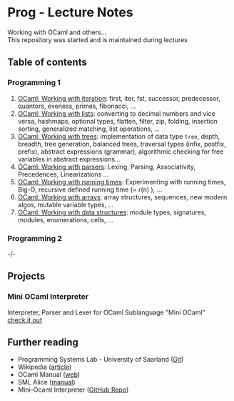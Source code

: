 # Prog - Lecture Notes
Working with OCaml and others...  
This repository was started and is maintained during lectures
## Table of contents
### Programming 1
1. [OCaml: Working with iteration](https://github.com/david-prv/ocaml/blob/main/working-with-iteration.ml): first, iter, fst, successor, predecessor, quantors, eveness, primes, fibonacci, ...
2. [OCaml: Working with lists](https://github.com/david-prv/ocaml/blob/main/working-with-lists.ml): converting to decimal numbers and vice versa, hashmaps, optional types, flatten, filter, zip, folding, insertion sorting, generalized matching, list operations, ...
3. [OCaml: Working with trees](https://github.com/david-prv/ocaml/blob/main/working-with-trees.ml): implementation of data type ``tree``, depth, breadth, tree generation, balanced trees, traversal types (infix, postfix, prefix), abstract expressions (grammar), algorithmic checking for free variables in abstract expressions...
4. [OCaml: Working with parsers](https://github.com/david-prv/ocaml/blob/main/working-with-parsers.ml): Lexing, Parsing, Associativity, Precedences, Linearizations ...
5. [OCaml: Working with running times](https://github.com/david-prv/ocaml/blob/main/working-with-running-times.ml): Experimenting with running times, Big-O, recursive defined running time (= r(n) ), ... 
6. [OCaml: Working with arrays](https://github.com/david-prv/ocaml/blob/main/working-with-arrays.ml): array structures, sequences, new modern algos, mutable variable types, ...
7. [OCaml: Working with data structures](https://github.com/david-prv/ocaml/blob/main/working-with-data-structures.ml): module types, signatures, modules, enumerations, cells, ...
### Programming 2
-/-

## Projects
### Mini OCaml Interpreter
Interpreter, Parser and Lexer for OCaml Sublanguage "Mini OCaml"  
[check it out](https://github.com/david-prv/mini-ocaml)

## Further reading
- Programming Systems Lab - University of Saarland ([Git](https://github.com/uds-psl))
- Wikipedia ([article](https://de.wikipedia.org/wiki/Objective_CAML))
- OCaml Manual ([web](https://ocaml.org/releases/4.13/htmlman/index.html))
- SML Alice ([manual](https://www.ps.uni-saarland.de/alice/manual/))
- Mini-Ocaml Interpreter ([GitHub Repo](https://github.com/david-prv/mini-ocaml))
